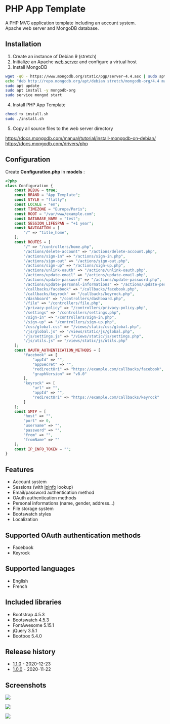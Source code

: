 # PHP App Template

A PHP MVC application template including an account system.<br>
Apache web server and MongoDB database.

## Installation

1. Create an instance of Debian 9 (stretch)
2. Initialize an Apache [web server](https://github.com/pierre-josselin/web-server) and configure a virtual host
3. Install MongoDB
```sh
wget -qO - https://www.mongodb.org/static/pgp/server-4.4.asc | sudo apt-key add -
echo "deb http://repo.mongodb.org/apt/debian stretch/mongodb-org/4.4 main" | sudo tee /etc/apt/sources.list.d/mongodb-org-4.4.list
sudo apt update
sudo apt install -y mongodb-org
sudo service mongod start
```
4. Install PHP App Template
```sh
chmod +x install.sh
sudo ./install.sh
```
5. Copy all source files to the web server directory

https://docs.mongodb.com/manual/tutorial/install-mongodb-on-debian/<br>
https://docs.mongodb.com/drivers/php

## Configuration
Create **Configuration.php** in **models** :

```php
<?php
class Configuration {
    const DEBUG = true;
    const BRAND = "App Template";
    const STYLE = "flatly";
    const LOCALE = "en";
    const TIMEZONE = "Europe/Paris";
    const ROOT = "/var/www/example.com";
    const DATABASE_NAME = "test";
    const SESSION_LIFESPAN = "+1 year";
    const NAVIGATION = [
        "/" => "title_home",
    ];
    const ROUTES = [
        "/" => "/controllers/home.php",
        "/actions/delete-account" => "/actions/delete-account.php",
        "/actions/sign-in" => "/actions/sign-in.php",
        "/actions/sign-out" => "/actions/sign-out.php",
        "/actions/sign-up" => "/actions/sign-up.php",
        "/actions/unlink-oauth" => "/actions/unlink-oauth.php",
        "/actions/update-email" => "/actions/update-email.php",
        "/actions/update-password" => "/actions/update-password.php",
        "/actions/update-personal-informations" => "/actions/update-personal-informations.php",
        "/callbacks/facebook" => "/callbacks/facebook.php",
        "/callbacks/keyrock" => "/callbacks/keyrock.php",
        "/dashboard" => "/controllers/dashboard.php",
        "/file" => "/controllers/file.php",
        "/privacy-policy" => "/controllers/privacy-policy.php",
        "/settings" => "/controllers/settings.php",
        "/sign-in" => "/controllers/sign-in.php",
        "/sign-up" => "/controllers/sign-up.php",
        "/css/global.css" => "/views/static/css/global.php",
        "/js/global.js" => "/views/static/js/global.php",
        "/js/settings.js" => "/views/static/js/settings.php",
        "/js/utils.js" => "/views/static/js/utils.php"
    ];
    const OAUTH_AUTHENTICATION_METHODS = [
        "facebook" => [
            "appId" => "",
            "appSecret" => "",
            "redirectUri" => "https://example.com/callbacks/facebook",
            "graphVersion" => "v8.0"
        ],
        "keyrock" => [
            "url" => "",
            "appId" => "",
            "redirectUri" => "https://example.com/callbacks/keyrock"
        ]
    ];
    const SMTP = [
        "host" => "",
        "port" => 0,
        "username" => "",
        "password" => "",
        "from" => "",
        "fromName" => ""
    ];
    const IP_INFO_TOKEN = "";
}
```

## Features

- Account system
- Sessions (with [ipinfo](https://ipinfo.io/) lookup)
- Email/password authentication method
- OAuth authentication methods
- Personal informations (name, gender, address...)
- File storage system
- Bootswatch styles
- Localization

## Supported OAuth authentication methods

- Facebook
- Keyrock

## Supported languages

- English
- French

## Included libraries

- Bootstrap 4.5.3
- Bootswatch 4.5.3
- FontAwesome 5.15.1
- jQuery 3.5.1
- Bootbox 5.4.0

## Release history

- [1.1.0](https://github.com/pierre-josselin/php-app-template/releases/tag/1.1.0) - 2020-12-23
- [1.0.0](https://github.com/pierre-josselin/php-app-template/releases/tag/1.0.0) - 2020-11-22

## Screenshots

![](https://i.imgur.com/O4GXGFT.png)

![](https://i.imgur.com/HrPCWne.png)

![](https://i.imgur.com/sJpfPrL.png)